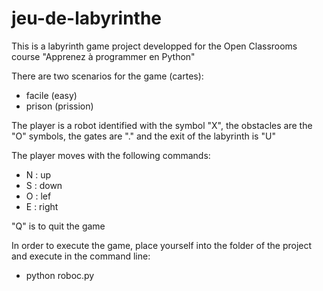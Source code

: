 # jeu-de-labyrinthe

This is a labyrinth game project developped for the Open Classrooms course "Apprenez à programmer en Python"

There are two scenarios for the game (cartes):
- facile (easy)
- prison (prission)

The player is a robot identified with the symbol "X", the obstacles are the "O" symbols, the gates are "." and the exit of the labyrinth is "U"

The player moves with the following commands:
- N : up
- S : down
- O : lef
- E : right

"Q" is to quit the game

In order to execute the game, place yourself into the folder of the project and execute in the command line:
- python roboc.py